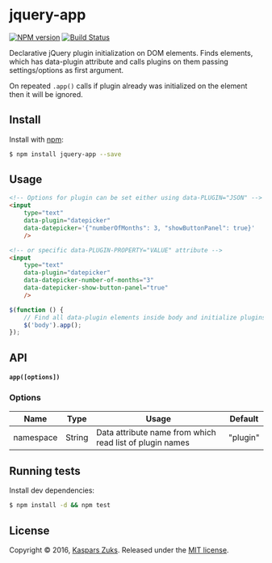 [npm-url]: https://npmjs.org/package/jquery-app
[npm-image]: http://img.shields.io/npm/v/jquery-app.svg
[travis-url]: https://travis-ci.org/kasparsz/jquery-app
[travis-image]: http://img.shields.io/travis/kasparsz/jquery-app.svg

# jquery-app
[![NPM version][npm-image]][npm-url] [![Build Status][travis-image]][travis-url]

Declarative jQuery plugin initialization on DOM elements.
Finds elements, which has data-plugin attribute and calls plugins on them passing settings/options as first argument.

On repeated ```.app()``` calls if plugin already was initialized on the element then it will be ignored.

## Install

Install with [npm](https://www.npmjs.com/):

```sh
$ npm install jquery-app --save
```

## Usage

```html
<!-- Options for plugin can be set either using data-PLUGIN="JSON" -->
<input
    type="text"
    data-plugin="datepicker"
    data-datepicker='{"numberOfMonths": 3, "showButtonPanel": true}'
    />

<!-- or specific data-PLUGIN-PROPERTY="VALUE" attribute -->
<input
    type="text"
    data-plugin="datepicker"
    data-datepicker-number-of-months="3"
    data-datepicker-show-button-panel="true"
    />
```

```js
$(function () {
    // Find all data-plugin elements inside body and initialize plugins
    $('body').app();
});
```

## API

#### `app([options])`


### Options

| Name     | Type    | Usage                                    | Default  |
| -------- | ------- | ---------------------------------------- | -------- |
| namespace    | String | Data attribute name from which read list of plugin names | "plugin"     |

## Running tests

Install dev dependencies:

```sh
$ npm install -d && npm test
```

## License

Copyright © 2016, [Kaspars Zuks](https://github.com/kasparsz).
Released under the [MIT license](https://github.com/kasparsz/jquery-app/blob/master/LICENSE).

[npm-url]: https://npmjs.org/package/jquery-app
[npm-image]: http://img.shields.io/npm/v/jquery-app.svg
[travis-url]: https://travis-ci.org/kasparsz/jquery-app
[travis-image]: http://img.shields.io/travis/kasparsz/jquery-app.svg
